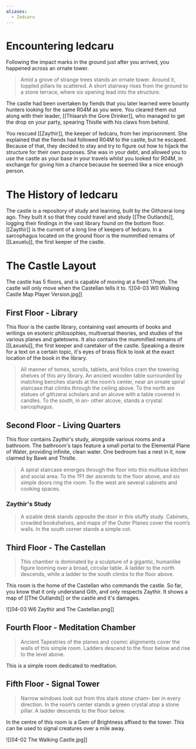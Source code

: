 ```yaml
---
aliases:
  - Iedcaru
---
```

# Encountering Iedcaru
Following the impact marks in the ground just after you arrived, you happened across an ornate tower.

> Amid a grove of strange trees stands an ornate tower. Around it, toppled pillars lie scattered. A short stairway rises from the ground to a stone terrace, where six opening lead into the structure.

The castle had been overtaken by fiends that you later learned were bounty hunters looking for the same R04M as you were. You cleared them out along with their leader, [[Thlaarsh the Gore Drinker]], who managed to get the drop on your party, spearing Thistle with his claws from behind. 

You rescued [[Zaythir]], the keeper of Iedcaru, from her imprisonment. She explained that the fiends had followed R04M to the castle, but he escaped. Because of that, they decided to stay and try to figure out how to hijack the structure for their own purposes. She was in your debt, and allowed you to use the castle as your base in your travels whilst you looked for R04M, in exchange for giving him a chance because he seemed like a nice enough person. 
# The History of Iedcaru
The castle is a repository of study and learning, built by the Githzerai long ago. They built it so that they could travel and study [[The Outlands]], logging their findings in the vast library found on the bottom floor. [[Zaythir]] is the current of a long line of keepers of Iedcaru. In a sarcophagus located on the ground floor is the mummified remains of [[Laxuelu]], the first keeper of the castle. 
# The Castle Layout
The castle has 5 floors, and is capable of moving at a fixed 17mph. The castle will only move when the Castellan tells it to.
![[04-03 W0 Walking Castle Map Player Version.jpg]]
## First Floor - Library
This floor is the castle library, containing vast amounts of books and writings on esoteric philosophies, multiversal theories, and studies of the various planes and gatetowns. It also contains the mummified remains of [[Laxuelu]], the first keeper and caretaker of the castle. Speaking a desire for a text on a certain topic, it's eyes of brass flick to look at the exact location of the book in the library. 

> All manner of tomes, scrolls, tablets, and folios cram the towering shelves of this airy library. An ancient wooden table surrounded by matching benches stands at the room’s center, near an ornate spiral staircase that climbs through the ceiling above. To the north are statues of githzerai scholars and an alcove with a table covered in candles. To the south, in an- other alcove, stands a crystal sarcophagus.
## Second Floor - Living Quarters
This floor contains Zaythir's study, alongside various rooms and a bathroom. The bathroom's taps feature a small portal to the Elemental Plane of Water, providing infinite, clean water. One bedroom has a nest in it, now claimed by Bawk and Thistle.

> A spiral staircase emerges through the ﬂoor into this multiuse kitchen and social area. To the ?Ff der ascends to the floor above, and six simple doors ring the room. To the west are several cabinets and cooking spaces.
### Zaythir's Study
> A sizable desk stands opposite the door in this stuffy study. Cabinets, crowded bookshelves, and maps of the Outer Planes cover the room’s walls. In the south corner stands a simple cot. 
## Third Floor - The Castellan
> This chamber is dominated by a sculpture of a gigantic, humanlike figure looming over a broad, circular table. A ladder to the north descends, while a ladder to the south climbs to the floor above. 

This room is the home of the Castellan who commands the castle. So far, you know that it only understand Gith, and only respects Zaythir. It shows a map of [[The Outlands]] or the castle and it's damages. 

![[04-03 W6 Zaythir and The Castellan.png]]
## Fourth Floor - Meditation Chamber
> Ancient Tapestries of the planes and cosmic alignments cover the walls of this simple room. Ladders descend to the floor below and rise to the level above.

This is a simple room dedicated to meditation.
## Fifth Floor - Signal Tower
> Narrow windows look out from this stark stone cham- ber in every direction. In the room’s center stands a green crystal atop a stone pillar. A ladder descends to the floor below.

In the centre of this room is a Gem of Brightness affixed to the tower. This can be used to signal creatures over a mile away. 

![[04-02 The Walking Castle.jpg]]